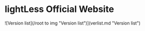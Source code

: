 # lightLess Official Website



![Version list](/root to img "Version list")](verlist.md "Version list")


